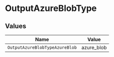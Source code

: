 # OutputAzureBlobType


## Values

| Name                           | Value                          |
| ------------------------------ | ------------------------------ |
| `OutputAzureBlobTypeAzureBlob` | azure_blob                     |